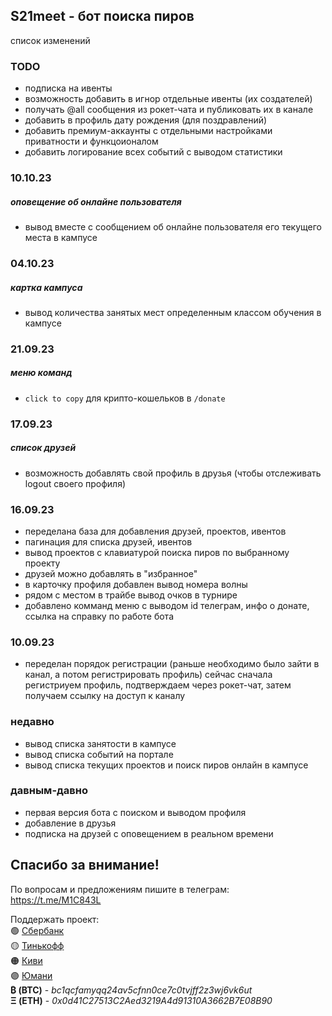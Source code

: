## S21meet - бот поиска пиров
список изменений

### TODO

- подписка на ивенты
- возможность добавить в игнор отдельные ивенты (их создателей)
- получать @all сообщения из рокет-чата и публиковать их в канале
- добавить в профиль дату рождения (для поздравлений)
- добавить премиум-аккаунты с отдельными настройками приватности и функцоионалом
- добавить логирование всех событий с выводом статистики

### 10.10.23

##### оповещение об онлайне пользователя
- вывод вместе с сообщением об онлайне пользователя его текущего места в кампусе

### 04.10.23

##### картка кампуса
- вывод количества занятых мест определенным классом обучения в кампусе

### 21.09.23

##### меню команд
- `click to copy` для крипто-кошельков в `/donate`

### 17.09.23

##### список друзей
- возможность добавлять свой профиль в друзья (чтобы отслеживать logout своего профиля)

### 16.09.23

- переделана база для добавления друзей, проектов, ивентов
- пагинация для списка друзей, ивентов
- вывод проектов с клавиатурой поиска пиров по выбранному проекту
- друзей можно добавлять в "избранное"
- в карточку профиля добавлен вывод номера волны
- рядом с местом в трайбе вывод очков в турнире
- добавлено комманд меню с выводом id телеграм, инфо о донате, ссылка на справку по работе бота

### 10.09.23

- переделан порядок регистрации (раньше необходимо было зайти в канал, а потом регистрировать профиль) сейчас сначала регистриуем профиль, подтверждаем через рокет-чат, затем получаем ссылку на доступ к каналу

### недавно

- вывод списка занятости в кампусе
- вывод списка событий на портале
- вывод списка текущих проектов и поиск пиров онлайн в кампусе

### давным-давно

- первая версия бота с поиском и выводом профиля
- добавление в друзья
- подписка на друзей с оповещением в реальном времени

## Спасибо за внимание!

По вопросам и предложениям пишите в телеграм:\
https://t.me/M1C843L

Поддержать проект:\
🟢 <a href='https://www.sberbank.com/sms/pbpn?requisiteNumber=79261004400'>Сбербанк</a>\
🟡 <a href='https://www.tinkoff.ru/rm/shmyrev.mikhail11/Al1ZQ50410'>Тинькофф</a>\
🟠 <a href='https://qiwi.com/n/MUXAUJI/'>Киви</a>\
🟣 <a href='https://yoomoney.ru/to/410011021288542/0'>Юмани</a>\
<b>₿ (BTC)</b> - <i>bc1qcfamyqq24av5cfnn0ce7c0tvjff2z3wj6vk6ut</i>\
<b>
Ξ (ETH)</b> - <i>0x0d41C27513C2Aed3219A4d91310A3662B7E08B90</i>
